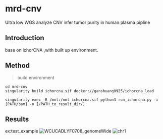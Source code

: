 # mrd-cnv
Ultra low WGS analyze CNV infer tumor purity in human plasma pipline
## Introduction  
base on ichorCNA ,with built up environment.  
## Method  
> build environment
```
cd mrd-cnv
singularity build ichorcna.sif docker://ganshuang0925/ichorcna_load
```
```
singularity exec -B /mnt:/mnt ichorcna.sif python3 run_ichorcna.py -i [PATH/bam] -o [/PATH_to_result_dir/]
```
## Results
ex:test_example
![WCUCADLYF0708_genomeWide](https://user-images.githubusercontent.com/50703435/197149192-23ec41e0-5e4e-402d-a834-db0f184fa9f4.png)
![chr1](https://user-images.githubusercontent.com/50703435/197149202-fc75002a-69c1-4ebd-bccd-d175072dda5d.png)
